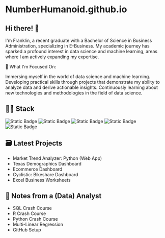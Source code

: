 # NumberHumanoid.github.io



## Hi there! 👋
I'm Franklin, a recent graduate with a Bachelor of Science in Business Administration, specializing in E-Business. My academic journey has sparked a profound interest in data science and machine learning, areas where I am actively expanding my expertise.

🌱 What I'm Focused On:

Immersing myself in the world of data science and machine learning.
Developing practical skills through projects that demonstrate my ability to analyze data and derive actionable insights.
Continuously learning about new technologies and methodologies in the field of data science.

## 👨‍💻 Stack
![Static Badge](https://img.shields.io/badge/Language-MySQL-blue)  ![Static Badge](https://img.shields.io/badge/Language-R-blue)  ![Static Badge](https://img.shields.io/badge/Language-Python-blue)  ![Static Badge](https://img.shields.io/badge/Language-PowerBI-orange)  ![Static Badge](https://img.shields.io/badge/Language-Excel-orange)  


## 🗃️ Latest Projects
* Market Trend Analyzer: Python (Web App)
* Texas Demographics Dashboard
* Ecommerce Dashboard
* Cyclistic: Bikeshare Dashboard
* Excel Business Worksheets

## 📝 Notes from a (Data) Analyst
* SQL Crash Course
* R Crash Course
* Python Crash Course
* Multi-Linear Regression
* GitHub Setup


